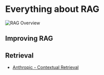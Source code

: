 # Everything about RAG

![RAG Overview](https://media.licdn.com/dms/image/v2/D4D22AQGKQMWZg2wa3Q/feedshare-shrink_800/feedshare-shrink_800/0/1727092879015?e=1729728000&v=beta&t=1oMZvMcT6kQ9E0e5bVfgkoeq6O4NY1YR-1rgEMJAQQg)

## Improving RAG 



## Retrieval 
- [Anthropic - Contextual Retrieval](https://www.anthropic.com/news/contextual-retrieval)
